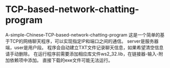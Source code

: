 # TCP-based-network-chatting-program
A-simple-Chinese-TCP-based-network-chatting-program
这是一个简单的基于TCP的网络聊天程序，可以实现指定IP和端口之间的通信。
server是服务器端，user是用户段。
程序会自动建立TXT文件记录聊天信息，如果希望清空信息请手动删除。
在运行程序前需要添加相应库文件ws2_32.lib，在链接器-输入-附加依赖项中添加。
直接下载的exe文件可能无法运行。
